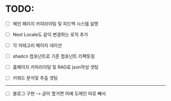 # TODO:

- [ ] 메인 페이지 카피라이팅 및 피드백 시스템 설명
- [ ] Next Locale도 같이 변경하는 로직 추가
- [ ] 각 카테고리 페이지 네이션
- [ ] shadcn 컴포넌트로 기존 컴포넌트 리팩토링

- [ ] 홈페이지 카피라이팅 및 RAG로 json작성 셋팅
- [ ] 키워드 분석및 추출 셋팅

---

- [ ] 블로그 구현 -> 굳이 할거면 아예 도메인 따로 빼서
